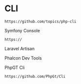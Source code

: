# CLI

    https://github.com/topics/php-cli

Symfony Console
    
    https://

Laravel Artisan


Phalcon Dev Tools


PhpGT Cli  

    https://github.com/PhpGt/Cli